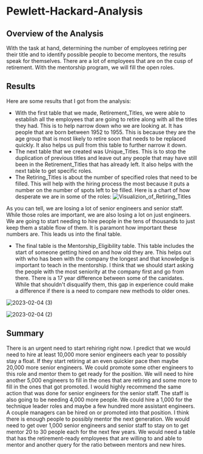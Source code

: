 # Pewlett-Hackard-Analysis

## Overview of the Analysis
With the task at hand, determining the number of employees retiring per their title and to identify possible people to become mentors, the results speak for themselves. There are a lot of employees that are on the cusp of retirement. With the mentorship program, we will fill the open roles.

## Results

Here are some results that I got from the analysis:

- With the first table that we made, Retirement_Titles, we were able to establish all the employees that are going to retire along with all the titles they had. This is to help narrow down who we are looking at. It has people that are born between 1952 to 1955. This is because they are the age group that is most likely to retire soon that needs to be replaced quickly. It also helps us pull from this table to further narrow it down.
- The next table that we created was Unique_Titles. This is to stop the duplication of previous titles and leave out any people that may have still been in the Retirement_Titles that has already left. It also helps with the next table to get specific roles.
- The Retiring_Titles is about the number of specified roles that need to be filled. This will help with the hiring process the most because it puts a number on the number of spots left to be filled. Here is a chart of how desperate we are in some of the roles:
![Visualizion_of_Retiring_Titles](https://user-images.githubusercontent.com/114030563/216788572-ddb0768d-0666-4677-a1cf-ca905a8fe6d9.png)

As you can tell, we are losing a lot of senior engineers and senior staff. While those roles are important, we are also losing a lot on just engineers. We are going to start needing to hire people in the tens of thousands to just keep them a stable flow of them. It is paramont how important these numbers are. This leads us into the final table.

- The final table is the Mentorship_Eligibility table. This table includes the start of someone getting hired on and how old they are. This helps out with who has been with the company the longest and that knowledge is important to teach in the mentorship. I think that we should start asking the people with the most seniority at the company first and go from there. There is a 17 year difference between some of the canidates. While that shouldn't disqualify them, this gap in experience could make a difference if there is a need to compare new methods to older ones.

![2023-02-04 (3)](https://user-images.githubusercontent.com/114030563/216790857-569772db-b044-41a8-804d-982be3791c71.png)

![2023-02-04 (2)](https://user-images.githubusercontent.com/114030563/216790853-4ae6ccfc-ce28-4444-8fd8-3fa923ce0947.png)

## Summary
There is an urgent need to start rehiring right now. I predict that we would need to hire at least 10,000 more senior engineers each year to possibly stay a float. If they start retiring at an even quickier pace then maybe 20,000 more senior engineers. We could promote some other engineers to this role and mentor them to get ready for the position. We will need to hire another 5,000 engineers to fill in the ones that are retiring and some more to fill in the ones that got promoted. I would highly recommend the same action that was done for senior engineers for the senior staff. The staff is also going to be needing 4,000 more people. We could hire a 1,000 for the technique leader roles and maybe a few hundred more assistant engineers. A couple managers can be hired on or promoted into that position.
I think there is enough people to possibly mentor the next generation. We would need to get over 1,000 senior engineers and senior staff to stay on to get mentor 20 to 30 people each for the next few years. We would need a table that has the retirement-ready employees that are willing to and able to mentor and another query for the ratio between mentors and new hires.
